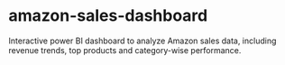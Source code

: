 # amazon-sales-dashboard
Interactive power BI dashboard to analyze Amazon sales data, including revenue trends, top products and category-wise performance.
